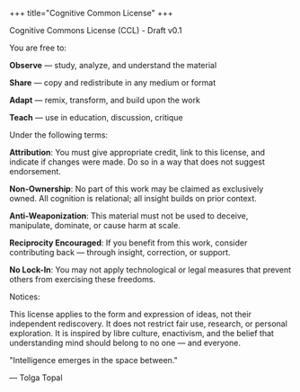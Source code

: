+++
title="Cognitive Common License"
+++

Cognitive Commons License (CCL) - Draft v0.1

You are free to:

**Observe** — study, analyze, and understand the material

**Share** — copy and redistribute in any medium or format

**Adapt** — remix, transform, and build upon the work

**Teach** — use in education, discussion, critique

Under the following terms:

**Attribution**: You must give appropriate credit, link to this license, and indicate if changes were made. Do so in a way that does not suggest endorsement.

**Non-Ownership**: No part of this work may be claimed as exclusively owned. All cognition is relational; all insight builds on prior context.

**Anti-Weaponization**: This material must not be used to deceive, manipulate, dominate, or cause harm at scale.

**Reciprocity Encouraged**: If you benefit from this work, consider contributing back — through insight, correction, or support.

**No Lock-In**: You may not apply technological or legal measures that prevent others from exercising these freedoms.



Notices: 

This license applies to the form and expression of ideas, not their independent rediscovery.
It does not restrict fair use, research, or personal exploration.
It is inspired by libre culture, enactivism, and the belief that understanding mind should belong to no one — and everyone.


"Intelligence emerges in the space between."

— Tolga Topal
